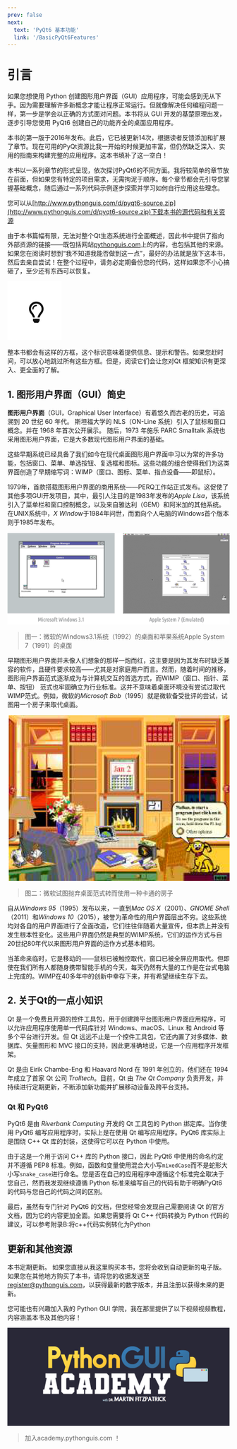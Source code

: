 ```yaml
---
prev: false
next:
  text: 'PyQt6 基本功能'
  link: '/BasicPyQt6Features'
---
```


# 引言

如果您想使用 Python 创建图形用户界面（GUI）应用程序，可能会感到无从下手。因为需要理解许多新概念才能让程序正常运行。但就像解决任何编程问题一样，第一步是学会以正确的方式面对问题。本书将从 GUI 开发的基楚原理出发，逐步引导您使用 PyQt6 创建自己的功能齐全的桌面应用程序。

本书的第一版于2016年发布。此后，它已被更新14次，根据读者反馈添加和扩展了章节。现在可用的PyQt资源比我一开始的时候更加丰富，但仍然缺乏深入、实用的指南来构建完整的应用程序。这本书填补了这一空白！

本书以一系列章节的形式呈现，依次探讨PyQt6的不同方面。我将较简单的章节放在前面，但如果您有特定的项目需求，无需拘泥于顺序。每个章节都会先引导您掌握基础概念，随后通过一系列代码示例逐步探索并学习如何自行应用这些理念。

您可以从[http://www.pythonguis.com/d/pyqt6-source.zip](http://www.pythonguis.com/d/pyqt6-source.zip)下载本书的源代码和有关资源

由于本书篇幅有限，无法对整个Qt生态系统进行全面概述，因此书中提供了指向外部资源的链接——既包括网站[pythonguis.com](pythonguis.com)上的内容，也包括其他的来源。如果您在阅读时想到“我不知道我能否做到这一点”，最好的办法就是放下这本书，然后去亲自尝试！在整个过程中，请务必定期备份您的代码，这样如果您不小心搞砸了，至少还有东西可以恢复。

![tips](tips.png)

整本书都会有这样的方框，这个标识意味着提供信息、提示和警告。如果您赶时间，可以放心地跳过所有这些方框。但是，阅读它们会让您对Qt 框架知识有更深入、更全面的了解。

## 1. 图形用户界面（GUI）简史

 **图形用户界面**（GUI，Graphical User Interface）有着悠久而古老的历史，可追溯到
20 世纪 60 年代。 斯坦福大学的 NLS（ON-Line 系统）引入了鼠标和窗口概念。并在 1968 年首次公开展示。 随后，1973 年施乐 PARC Smalltalk 系统也采用图形用户界面，它是大多数现代图形用户界面的基础。

这些早期系统已经具备了我们如今在现代桌面图形用户界面中习以为常的许多功能，包括窗口、菜单、单选按钮、复选框和图标。这些功能的组合使得我们为这类界面创造了早期缩写词：WIMP（窗口、图标、菜单、指点设备——即鼠标）。

1979年，首款搭载图形用户界面的商用系统——PERQ工作站正式发布。这促使了其他多项GUI开发项目，其中，最引人注目的是1983年发布的*Apple Lisa*，该系统引入了菜单栏和窗口控制概念，以及来自雅达利（GEM）和阿米加的其他系统。在UNIX系统中，*X Window*于1984年问世，而面向个人电脑的Windows首个版本则于1985年发布。

![figure_1](figure_1.png)

> 图一：微软的Windows3.1系统（1992）的桌面和苹果系统Apple System 7（1991）的桌面

早期图形用户界面并未像人们想象的那样一炮而红，这主要是因为其发布时缺乏兼容的软件，且硬件要求较高——尤其是对家庭用户而言。然而，随着时间的推移，图形用户界面范式逐渐成为与计算机交互的首选方式，而WIMP（窗口、指针、菜单、按钮） 范式也牢固确立为行业标准。这并不意味着桌面环境没有尝试过取代WIMP范式。例如，微软的*Microsoft Bob*（1995）就是微软备受批评的尝试，试图用一个房子来取代桌面。

![house](house.png)

> 图二：微软试图抛弃桌面范式转而使用一种卡通的房子

自从*Windows 95*（1995）发布以来，一直到*Mac OS X*（2001）、*GNOME Shell*（2011）和*Windows 10*（2015），被誉为革命性的用户界面层出不穷。这些系统均对各自的用户界面进行了全面改造，它们往往伴随着大量宣传，但本质上并没有发生根本性变化。这些用户界面仍然是典型的WIMP系统，它们的运作方式与自20世纪80年代以来图形用户界面的运作方式基本相同。

当革命来临时，它是移动的——鼠标已被触控取代，窗口已被全屏应用取代。但即使在我们所有人都随身携带智能手机的今天，每天仍然有大量的工作是在台式电脑上完成的。WIMP在40多年中的创新中幸存下来，并有希望继续生存下去。

## 2. 关于Qt的一点小知识

Qt 是一个免费且开源的控件工具包，用于创建跨平台图形用户界面应用程序，可以允许应用程序使用单一代码库针对 Windows、macOS、Linux 和 Android 等多个平台进行开发。但 Qt 远远不止是一个控件工具包，它还内置了对多媒体、数据库、矢量图形和 MVC 接口的支持，因此更准确地说，它是一个应用程序开发框架。

Qt 是由 Eirik Chambe-Eng 和 Haavard Nord 在 1991 年创立的，他们还在 1994 年成立了首家 Qt 公司 *Trolltech*。目前，Qt 由 *The Qt Company* 负责开发，并持续进行定期更新，不断添加新功能并扩展移动设备及跨平台支持。

### Qt 和 PyQt6

PyQt6 是由 *Riverbank Computing* 开发的 Qt 工具包的 Python 绑定库。当你使用 PyQt6 编写应用程序时，实际上是在使用 Qt 编写应用程序。PyQt6 库实际上是围绕 C++ Qt 库的封装，这使得它可以在 Python 中使用。

由于这是一个用于访问 C++ 库的 Python 接口，因此 PyQt6 中使用的命名约定
并不遵循 PEP8 标准。例如，函数和变量使用混合大小写`mixedCase`而不是蛇形大小写`snake_case`进行命名。您是否在自己的应用程序中遵循这个标准完全取决于您自己，然而我发现继续遵循 Python 标准来编写自己的代码有助于明确PyQt6 的代码与您自己的代码之间的区别。

最后，虽然有专门针对 PyQt6 的文档，但您经常会发现自己需要阅读 Qt 的官方文档，因为它的内容更加全面。如果您需要将 Qt C++ 代码转换为 Python 代码的建议，可以参考附录B:将c++代码实例转化为Python

## 更新和其他资源

本书定期更新。 如果您直接从我这里购买本书，您将会收到自动更新的电子版。 如果您在其他地方购买了本书，请将您的收据发送至 register@pythonguis.com，以获得最新的数字版本，并且注册以获得未来的更新。

您可能也有兴趣加入我的 Python GUI 学院，我在那里提供了以下视频视频教程，内容涵盖本书及其他内容！

![PythonGUIAcademy](PythonGUIAcademy.png)

> 加入academy.pythonguis.com ！


